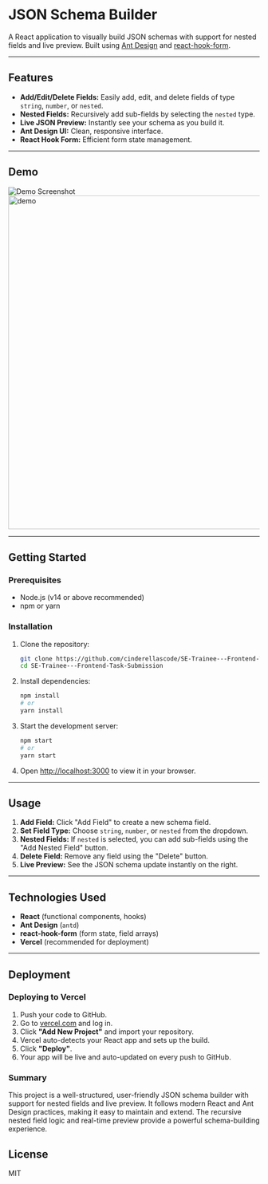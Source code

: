 # JSON Schema Builder

A React application to visually build JSON schemas with support for nested fields and live preview. Built using [Ant Design](https://ant.design/) and [react-hook-form](https://react-hook-form.com/).

---

## Features

- **Add/Edit/Delete Fields:** Easily add, edit, and delete fields of type `string`, `number`, or `nested`.
- **Nested Fields:** Recursively add sub-fields by selecting the `nested` type.
- **Live JSON Preview:** Instantly see your schema as you build it.
- **Ant Design UI:** Clean, responsive interface.
- **React Hook Form:** Efficient form state management.

---

## Demo

![Demo Screenshot](demo.png) <!-- Add your screenshot here -->
<img width="1366" height="669" alt="demo" src="https://github.com/user-attachments/assets/026bf4fe-0fdf-47e5-b802-8e59424d1f85" />

---

## Getting Started

### Prerequisites

- Node.js (v14 or above recommended)
- npm or yarn

### Installation

1. Clone the repository:
    ```sh
    git clone https://github.com/cinderellascode/SE-Trainee---Frontend-Task-Submission.git
    cd SE-Trainee---Frontend-Task-Submission
    ```

2. Install dependencies:
    ```sh
    npm install
    # or
    yarn install
    ```

3. Start the development server:
    ```sh
    npm start
    # or
    yarn start
    ```

4. Open [http://localhost:3000](http://localhost:3000) to view it in your browser.

---

## Usage

1. **Add Field:** Click "Add Field" to create a new schema field.
2. **Set Field Type:** Choose `string`, `number`, or `nested` from the dropdown.
3. **Nested Fields:** If `nested` is selected, you can add sub-fields using the "Add Nested Field" button.
4. **Delete Field:** Remove any field using the "Delete" button.
5. **Live Preview:** See the JSON schema update instantly on the right.

---

## Technologies Used

- **React** (functional components, hooks)
- **Ant Design** (`antd`)
- **react-hook-form** (form state, field arrays)
- **Vercel** (recommended for deployment)

---

## Deployment

### Deploying to Vercel

1. Push your code to GitHub.
2. Go to [vercel.com](https://vercel.com) and log in.
3. Click **"Add New Project"** and import your repository.
4. Vercel auto-detects your React app and sets up the build.
5. Click **"Deploy"**.
6. Your app will be live and auto-updated on every push to GitHub.

### Summary

This project is a well-structured, user-friendly JSON schema builder with support for nested fields and live preview. It follows modern React and Ant Design practices, making it easy to maintain and extend. The recursive nested field logic and real-time preview provide a powerful schema-building experience.


## License

MIT
